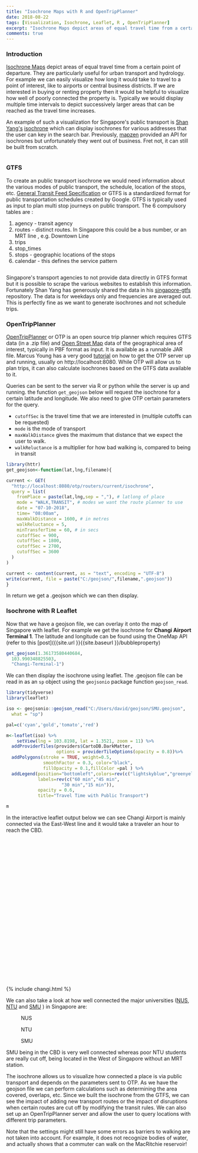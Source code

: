 ```yaml
---
title: "Isochrone Maps with R and OpenTripPlanner"
date: 2018-08-22
tags: [Visualization, Isochrone, Leaflet, R , OpenTripPlanner]
excerpt: "Isochrone Maps depict areas of equal travel time from a certain point of departure. They are particularly useful for urban transport and hydrology. For example we can easily visualize how long it would take to travel to a point of interest, like to airports or central business districts. If we are interested in buying or renting property then it would be helpful to visualize how well of poorly connected the property is. Typically we would display multiple time intervals to depict successively larger areas that can be reached as the travel time increases."
comments: true
---
```

### Introduction
[Isochrone Maps](https://en.wikipedia.org/wiki/Isochrone_map) depict areas of equal travel time from a certain point of departure. They are particularly useful for urban transport and hydrology. For example we can easily visualize how long it would take to travel to a point of interest, like to airports or central business districts. If we are interested in buying or renting property then it would be helpful to visualize how well of poorly connected the property is. Typically we would display multiple time intervals to depict successively larger areas that can be reached as the travel time increases.

An example of such a visualization for Singapore's public transport is [Shan Yang's](https://github.com/yinshanyang) [isochrone](https://isochrone.swarm.is) which can display isochrones for various addresses that the user can key in the search bar. Previously, [mapzen](https://mapzen.com/) provided an API for isochrones but unfortunately they went out of business. Fret not, it can still be built from scratch.

<img src="{{site.url }}{{site.baseurl }}/images/isochrone/isochrone.JPG" alt="">


### GTFS
To create an public transport isochrone we would need information about the various modes of public transport, the schedule, location of the stops, etc. [General Transit Feed Specification](https://en.wikipedia.org/wiki/General_Transit_Feed_Specification) or GTFS is a standardized format for public transportation schedules created by Google. GTFS is typically used as input to plan multi stop journeys on public transport. The 6 compulsory tables are :

1. agency - transit agency
2. routes - distinct routes. In Singapore this could be a bus number, or an MRT line , e.g. Downtown Line
3. trips
4. stop_times
5. stops - geographic locations of the stops
6. calendar - this defines the service pattern

<img src="{{site.url }}{{site.baseurl }}/images/isochrone/gtfs.png" alt="">

Singapore's transport agencies to not provide data directly in GTFS format but it is possible to scrape the various websites to establish this information. Fortunately Shan Yang has generously shared the data in his [singapore-gtfs](https://github.com/yinshanyang/singapore-gtfs) repository. The data is for weekdays only and frequencies are averaged out. This is perfectly fine as we want to generate isochrones and not schedule trips.

### OpenTripPlanner

[OpenTripPlanner](http://docs.opentripplanner.org/en/latest/) or OTP is an open source trip planner which requires GTFS data (in a .zip file) and [Open Street Map](https://www.openstreetmap.org/) data of the geographical area of interest, typically in PBF format as input. It is available as a runnable JAR file. Marcus Young has a very good [tutorial](https://github.com/marcusyoung/otp-tutorial/blob/master/intro-otp.Rmd
) on how to get the OTP server up and running, usually on http://localhost:8080. While OTP will allow us to plan trips, it can also calculate isochrones based on the GTFS data available to it.  

Queries can be sent to the server via R or python while the server is up and running. the function `get_geojson` below will request the isochrone for a certain latitude and longitude. We also need to give OTP certain parameters for the query.
- `cutoffSec` is the travel time that we are interested in (multiple cutoffs can be requested)
- `mode` is the mode of transport
- `maxWalkDistance` gives the maximum that distance that we expect the user to walk.
- `walkReluctance` is a multiplier for how bad walking is, compared to being in transit

```r
library(httr)
get_geojson<-function(lat,lng,filename){

current <- GET(
  "http://localhost:8080/otp/routers/current/isochrone",
  query = list(
    fromPlace = paste(lat,lng,sep = ","), # latlong of place
    mode = "WALK,TRANSIT", # modes we want the route planner to use
    date = "07-10-2018",
    time= "08:00am",
    maxWalkDistance = 1600, # in metres
    walkReluctance = 5,
    minTransferTime = 60, # in secs
    cutoffSec = 900,
    cutoffSec = 1800,
    cutoffSec = 2700,
    cutoffSec = 3600
  )
)

current <- content(current, as = "text", encoding = "UTF-8")
write(current, file = paste("C:/geojson/",filename,".geojson"))
}
```
In return we get a .geojson which we can then display.

### Isochrone with R Leaflet

Now that we have a geojson file, we can overlay it onto the map of Singapore with leaflet. For example we get the isochrone for **Changi Airport Terminal 1**. The latitude and longitude can be found using the OneMap API (refer to this [post]({{site.url }}{{site.baseurl }}/bubbleproperty)

```r
get_geojson(1.36173580440684,
  103.990348825503,
  "Changi-Terminal-1")

```
We can then display the isochrone using leaflet. The .geojson file can be read in as an `sp` object using the `geojsonio` package function `geojson_read`.

```r
library(tidyverse)
library(leaflet)

iso <- geojsonio::geojson_read("C:/Users/david/geojson/SMU.geojson",
  what = "sp")

pal=c('cyan','gold','tomato','red')

m<-leaflet(iso) %>%
    setView(lng = 103.8198, lat = 1.3521, zoom = 11) %>%
  addProviderTiles(providers$CartoDB.DarkMatter,
                   options = providerTileOptions(opacity = 0.8))%>%  
  addPolygons(stroke = TRUE, weight=0.5,
              smoothFactor = 0.3, color="black",
              fillOpacity = 0.1,fillColor =pal ) %>%
  addLegend(position="bottomleft",colors=rev(c("lightskyblue","greenyellow","gold","tomato")),
            labels=rev(c("60 min","45 min",
                     "30 min","15 min")),
            opacity = 0.6,
            title="Travel Time with Public Transport")

m
```

In the interactive leaflet output below we can see Changi Airport is mainly connected via the East-West line and it would take a traveler an hour to reach the CBD.  

<div id="htmlwidget-ab4bcdcb0d6decbe636c" style="width:100%;height:400px;" class="leaflet html-widget"></div>
{% include changi.html %}


We can also take a look at how well connected the major universities ([NUS](http://www.nus.edu.sg/), [NTU](http://www.ntu.edu.sg/Pages/home.aspx) and [SMU](https://www.smu.edu.sg/) ) in Singapore are:

<figure>
  <img src="{{site.url }}{{site.baseurl }}/images/isochrone/NUS.JPG" alt="">
  <figcaption>NUS</figcaption>
</figure>
<figure>
  <img src="{{site.url }}{{site.baseurl }}/images/isochrone/NTU.JPG" alt="">
  <figcaption>NTU</figcaption>
</figure>
<figure>
  <img src="{{site.url }}{{site.baseurl }}/images/isochrone/SMU.JPG" alt="">
  <figcaption>SMU</figcaption>
</figure>

SMU being in the CBD is very well connected whereas poor NTU students are really cut off, being located in the West of Singapore without an MRT station.

The isochrone allows us to visualize how connected a place is via public transport and depends on the parameters sent to OTP. As we have the geojson file we can perform calculations such as determining the area covered, overlaps, etc. Since we built the isochrone from the GTFS, we can see the impact of adding new transport routes or the impact of disruptions when certain routes are cut off by modifying the transit rules. We can also set up an OpenTripPlanner server and allow the user to query locations with different trip parameters.

Note that the settings might still have some errors as barriers to walking are not taken into account. For example, it does not recognize bodies of water, and actually shows that a commuter can walk on the MacRitchie reservoir! 

<img src="{{site.url }}{{site.baseurl }}/images/isochrone/water.JPG" alt="">
